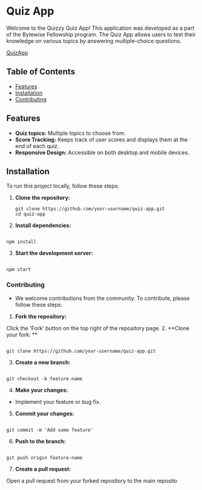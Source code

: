 # Quiz App

Welcome to the Quizzy Quiz App! This application was developed as a part of the Bytewise Fellowship program. The Quiz App allows users to test their knowledge on various topics by answering multiple-choice questions.

[QuizApp](https://myquizzyquizz.netlify.app/)

## Table of Contents

- [Features](#features)
- [Installation](#installation)
- [Contributing](#contributing)

## Features

- **Quiz topics:** Multiple topics to choose from.
- **Score Tracking:** Keeps track of user scores and displays them at the end of each quiz.
- **Responsive Design:** Accessible on both desktop and mobile devices.

## Installation

To run this project locally, follow these steps:

1. **Clone the repository:**

   ```
   git clone https://github.com/your-username/quiz-app.git
   cd quiz-app
   ```


2.  **Install dependencies:**

```

npm install

```

3. **Start the development server:**

```

npm start

```


### Contributing

- We welcome contributions from the community. To contribute, please follow these steps:

1. **Fork the repository:**

Click the 'Fork' button on the top right of the repository page.
2. **Clone your fork:
**
```

git clone https://github.com/your-username/quiz-app.git

```

3. **Create a new branch:**

```

git checkout -b feature-name

```
4. **Make your changes:**

- Implement your feature or bug fix.
5. **Commit your changes:**
```

git commit -m 'Add some feature'

```

6. **Push to the branch:**

```

git push origin feature-name

```
7. **Create a pull request:**

Open a pull request from your forked repository to the main reposito
```
